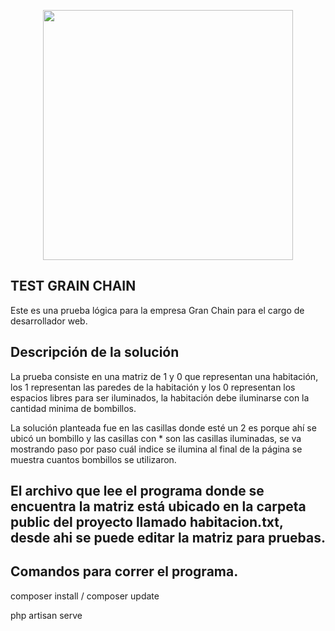 <p align="center"><a href="https://laravel.com" target="_blank"><img src="https://raw.githubusercontent.com/laravel/art/master/logo-lockup/5%20SVG/2%20CMYK/1%20Full%20Color/laravel-logolockup-cmyk-red.svg" width="400"></a></p>



## TEST GRAIN CHAIN

Este es una prueba lógica para la empresa Gran Chain para el cargo de desarrollador web.

## Descripción de la solución

La prueba consiste en una matriz de 1 y 0 que representan una habitación, los 1 representan las paredes de la habitación y los 0 representan los espacios libres para ser iluminados, la habitación debe iluminarse con la cantidad minima de bombillos.

La solución planteada fue en las casillas donde esté un 2 es porque ahí se ubicó un bombillo y las casillas con * son las casillas iluminadas, se va mostrando paso por paso cuál indice se ilumina  al final de la página se muestra cuantos bombillos se utilizaron.

## El archivo que lee el programa donde se encuentra la matriz está ubicado en la carpeta public del proyecto llamado habitacion.txt, desde ahi se puede editar la matriz para pruebas.

## Comandos para correr el programa.

composer install / composer update

php artisan serve

